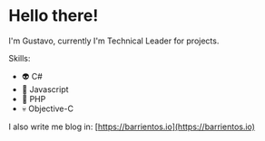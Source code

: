 # Hello there!

I'm Gustavo, currently I'm Technical Leader for projects.

Skills:
  - 👽 C#
  - 👾 Javascript
  - 👺 PHP
  - 💀 Objective-C
  
  I also write me blog in: [https://barrientos.io](https://barrientos.io)
